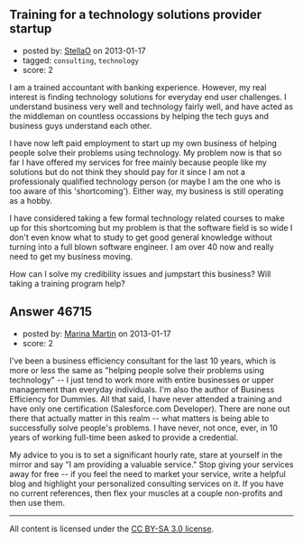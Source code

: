 ## Training for a technology solutions provider startup

- posted by: [StellaO](https://stackexchange.com/users/-1/23586-stellao) on 2013-01-17
- tagged: `consulting`, `technology`
- score: 2

I am a trained accountant with banking experience. However, my real interest is finding technology solutions for everyday end user challenges. I understand business very well and technology fairly well, and have acted as the middleman on countless occassions by helping the tech guys and business guys understand each other.

I have now left paid employment to start up my own business of helping people solve their problems using technology. My problem now is that so far I have offered my services for free mainly because people like my solutions but do not think they should pay for it since I am not a professionaly qualified technology person (or maybe I am the one who is too aware of this 'shortcoming'). Either way, my business is still operating as a hobby.

I have considered taking a few formal technology related courses to make up for this shortcoming but my problem is that the software field is so wide I don't even know what to study to get good general knowledge without turning into a full blown software engineer. I am over 40 now and really need to get my business moving.

How can I solve my credibility issues and jumpstart this business? Will taking a training program help?


## Answer 46715

- posted by: [Marina Martin](https://stackexchange.com/users/-1/1503-marina-martin) on 2013-01-17
- score: 2

I've been a business efficiency consultant for the last 10 years, which is more or less the same as "helping people solve their problems using technology" -- I just tend to work more with entire businesses or upper management than everyday individuals. I'm also the author of Business Efficiency for Dummies. All that said, I have never attended a training and have only one certification (Salesforce.com Developer). There are none out there that actually matter in this realm -- what matters is being able to successfully solve people's problems. I have never, not once, ever, in 10 years of working full-time been asked to provide a credential.

My advice to you is to set a significant hourly rate, stare at yourself in the mirror and say "I am providing a valuable service." Stop giving your services away for free -- if you feel the need to market your service, write a helpful blog and highlight your personalized consulting services on it. If you have no current references, then flex your muscles at a couple non-profits and then use them.



---

All content is licensed under the [CC BY-SA 3.0 license](https://creativecommons.org/licenses/by-sa/3.0/).
